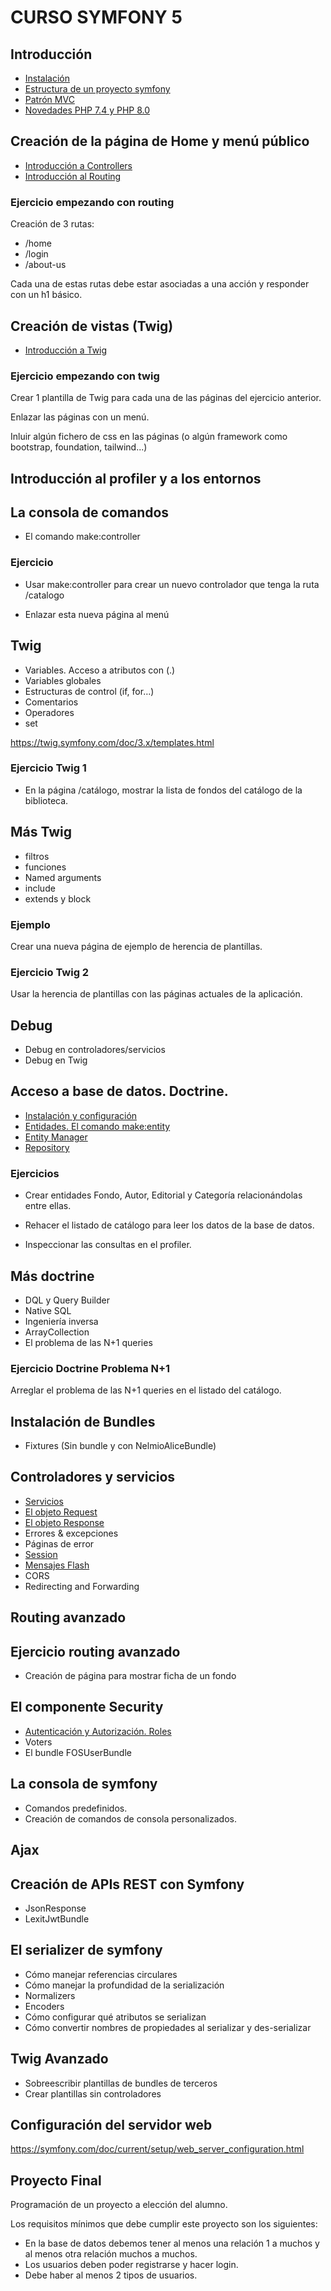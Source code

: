 # CURSO SYMFONY 5

## Introducción

- [Instalación](./instalacion.md)
- [Estructura de un proyecto symfony](./estructura_directorios.md)
- [Patrón MVC](./mvc.md)
- [Novedades PHP 7.4 y PHP 8.0](./novedades_PHP.md)

## Creación de la página de Home y menú público

- [Introducción a Controllers](./controllers_intro.md)
- [Introducción al Routing](./routing_intro.md)

### Ejercicio empezando con routing

Creación de 3 rutas:
  
- /home
- /login
- /about-us

Cada una de estas rutas debe estar asociadas a una acción y responder con un h1 básico.

## Creación de vistas (Twig)

- [Introducción a Twig](./twig_intro.md)

### Ejercicio empezando con twig

Crear 1 plantilla de Twig para cada una de las páginas del ejercicio anterior.

Enlazar las páginas con un menú.

Inluir algún fichero de css en las páginas (o algún framework como bootstrap, foundation,  tailwind...)

## Introducción al profiler y a los entornos

## La consola de comandos

- El comando make:controller

### Ejercicio

- Usar make:controller para crear un nuevo controlador que tenga la ruta /catalogo

- Enlazar esta nueva página al menú

## Twig

- Variables. Acceso a atributos con (.)
- Variables globales
- Estructuras de control (if, for…)
- Comentarios
- Operadores
- set


https://twig.symfony.com/doc/3.x/templates.html

### Ejercicio Twig 1

- En la página /catálogo, mostrar la lista de fondos del catálogo de la biblioteca.

## Más Twig

- filtros
- funciones
- Named arguments
- include
- extends y block

### Ejemplo

Crear una nueva página de ejemplo de herencia de plantillas.

### Ejercicio Twig 2

Usar la herencia de plantillas con las páginas actuales de la aplicación.

## Debug

- Debug en controladores/servicios
- Debug en Twig

## Acceso a base de datos. Doctrine.

- [Instalación y configuración](./doctrine_intro.md)
- [Entidades. El comando make:entity](./doctrine_entidades.md)
- [Entity Manager](./doctrine_entity_manager.md)
- [Repository](./doctrine_repositorios.md)

### Ejercicios

- Crear entidades Fondo, Autor, Editorial y Categoría relacionándolas entre ellas.

- Rehacer el listado de catálogo para leer los datos de la base de datos.

- Inspeccionar las consultas en el profiler.

## Más doctrine

- DQL y Query Builder
- Native SQL
- Ingeniería inversa
- ArrayCollection
- El problema de las N+1 queries

### Ejercicio Doctrine Problema N+1

Arreglar el problema de las N+1 queries en el listado del catálogo.

## Instalación de Bundles

- Fixtures (Sin bundle y con NelmioAliceBundle)

## Controladores y servicios

- [Servicios](./services.md)
- [El objeto Request](./request.md)
- [El objeto Response](./response.md)
- Errores & excepciones
- Páginas de error
- [Session](session.md)
- [Mensajes Flash](./flash.md)
- CORS
- Redirecting and Forwarding

## Routing avanzado

## Ejercicio routing avanzado

- Creación de página para mostrar ficha de un fondo

## El componente Security

- [Autenticación y Autorización. Roles](./seguridad.md)
- Voters
- El bundle FOSUserBundle

## La consola de symfony

- Comandos predefinidos.
- Creación de comandos de consola personalizados.

## Ajax

## Creación de APIs REST con Symfony

- JsonResponse
- LexitJwtBundle

## El serializer de symfony

- Cómo manejar referencias circulares
- Cómo manejar la profundidad de la serialización
- Normalizers
- Encoders
- Cómo configurar qué atributos se serializan
- Cómo convertir nombres de propiedades al serializar y des-serializar 

## Twig Avanzado

- Sobreescribir plantillas de bundles de terceros
- Crear plantillas sin controladores

## Configuración del servidor web

https://symfony.com/doc/current/setup/web_server_configuration.html

## Proyecto Final

Programación de un proyecto a elección del alumno.

Los requisitos mínimos que debe cumplir este proyecto son los siguientes:

- En la base de datos debemos tener al menos una relación 1 a muchos y al menos otra relación muchos a muchos.
- Los usuarios deben poder registrarse y hacer login.
- Debe haber al menos 2 tipos de usuarios.


